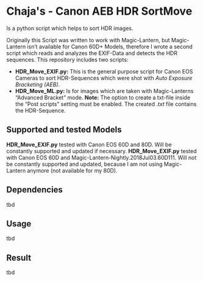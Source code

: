 # Chaja's - Canon AEB HDR SortMove

Is a python script which helps to sort HDR images.

Originally this Script was written to work with Magic-Lantern, but Magic-Lantern isn’t available for Canon 60D+ Models, therefore I wrote a second script which reads and analyzes the EXIF-Data and detects the HDR sequences.
This repository includes two scripts:

* **HDR_Move_EXIF.py:** This is the general purpose script for Canon EOS Cameras to sort HDR-Sequences which were shot with *Auto Exposure Bracketing (AEB)*.
* **HDR_Move_ML.py:** Is for images which are taken with Magic-Lanterns “Advanced Bracket” mode. **Note:** The option to create a txt-file inside the “Post scripts” setting must be enabled. The created *.txt* file contains the HDR-Sequence.

## Supported and tested Models

**HDR_Move_EXIF.py** tested with Canon EOS 60D and 80D. Will be constantly supported and updated if necessary.
**HDR_Move_EXIF.py** tested with Canon EOS 60D and Magic-Lantern-Nightly.2018Jul03.60D111. Will not be constantly supported and updated, because I am not using Magic-Lantern anymore (not available for my 80D).

## Dependencies

tbd

## Usage

tbd

## Result

tbd